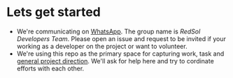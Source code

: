 # Lets get started

- We're communicating on [WhatsApp](https://www.whatsapp.com/). The group name is *RedSol Developers Team*. Please open an issue and request to be invited if your working as a developer on the project or want to volunteer.
- We're using this repo as the primary space for capturing work, task and [general project direction](https://github.com/JusticeInternational/project-config/projects/1). We'll ask for help here and try to cordinate efforts with each other.
